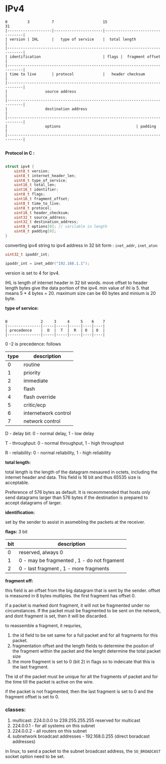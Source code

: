 # IPv4


```
0         3          7                      15                                31
|--------------------|----------------------|---------------------------------|
| version | IHL      |   type of service    |  total length                   |
|-----------------------------------------------------------------------------|
| identification                            | flags |  fragment offset        |
|-----------------------------------------------------------------------------|
| time to live       | protocol             |   header checksum               |
|-----------------------------------------------------------------------------|
|                 source address                                              |
|-----------------------------------------------------------------------------|
|                 destination address                                         |
|-----------------------------------------------------------------------------|
|                 options                                  | padding          |
|-----------------------------------------------------------------------------|


```



**Protocol in C :**

```c

struct ipv4 {
    uint8_t version;
    uint8_t internet_header_len;
    uint8_t type_of_service;
    uint16_t total_len;
    uint16_t identifier;
    uint8_t flags;
    uint16_t fragment_offset;
    uint8_t time_to_live;
    uint8_t protocol;
    uint16_t header_checksum;
    uint32_t source_address;
    uint32_t destination_address;
    uint8_t options[0]; // varilable in length
    uint8_t padding[0];
}

```

converting ipv4 string to ipv4 address in 32 bit form : `inet_addr`, `inet_aton`

```c
uint32_t ipaddr_int;

ipaddr_int = inet_addr("192.168.1.1");

```

version is set to 4 for ipv4.

IHL is length of internet header in 32 bit words. move offset to header length bytes give the data portion of the ipv4. min value of ihl is 5. that means 5 * 4 bytes = 20. maximum size can be 60 bytes and minium is 20 byte.

**type of service:**



```

0               2     3     4     5    6    7
|---------------|-----|-----|-----|----|----|
| precedence    |  D  |  T  |  R  | 0  | 0  |
|---------------|-----|-----|-----|----|----|

```

0 -2 is precedence: follows

| **type** | **description** |
|------|-------------|
| 0    | routine     |
| 1    | priority    |
| 2    | immediate   |
| 3    | flash       |
| 4    | flash override |
| 5    | critic/ecp  |
| 6    | internetwork control |
| 7    | network control |

D - delay bit: 0 - normal delay, 1 - low delay

T - throughput: 0 - normal throughput, 1 - high throughput

R - reliability: 0 - normal reliability, 1 - high reliability


**total length:**

total length is the length of the datagram mesaured in octets, including the internet header and data. This field is 16 bit and thus 65535 size is acceptable.

Preference of 576 bytes as default. It is receommended that hosts only send datagrams larger than 576 bytes if the destination is prepared to accept datagrams of larger.


**identification:**

set by the sender to assist in assmebling the packets at the receiver.


**flags:** 3 bit

| **bit** | **description** |
|-----|-------------|
| 0   | reserved, always 0 |
| 1   | 0 - may be fragmented , 1 - do not frgament |
| 2   | 0 - last fragment , 1 - more fragments |


**fragment off:**

this field is an offset from the big datagram that is sent by the sender. offset is measured in 8 bytes mutliples. the first fragment has offset 0.

if a packet is marked dont fragment, it will not be fragmented under no circumstances. If the packet must be fragmented to be sent on the network, and dont fragment is set, then it will be discarded.

to reassemble a fragment, it requries,

1. the id field to be set same for a full packet and for all fragments for this packet.
2. fragmentation offset and the length fields to determine the positon of the fragment within the packet and the lenght determine the total packet size
3. the more fragment is set to 0 (bit 2) in flags so to indeicate that this is the last fragment.

The id of the packet must be unique for all the fragments of packet and for the time till the packet is active on the wire.

if the packet is not fragmented, then the last fragment is set to 0 and the fragment offset is set to 0.




### classes:

1.  multicast: 224.0.0.0 to 239.255.255.255 reserved for multicast
2. 224.0.0.1 - for all systems on this subnet
3. 224.0.0.2 - all routers on this subnet
4. subnetwork broadcast addresses - 192.168.0.255 (direct boradcast addresses)

in linux, to send a packet to the subnet broadcast address, the `SO_BROADCAST` socket option need to be set.





